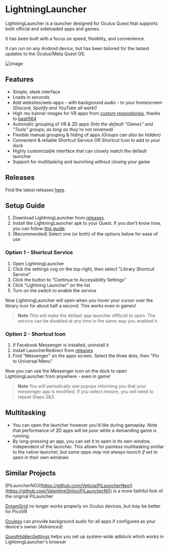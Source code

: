 # LightningLauncher

LightningLauncher is a launcher designed for Oculus Quest that supports both official and sideloaded apps and games.

It has been built with a focus on speed, flexiblity, and convenience.

It can run on any Android device, but has been tailored for the lastest updates to the Oculus/Meta Quest OS.

![image](https://github.com/threethan/LightningLauncher/assets/12588584/5a0acec5-2102-4afe-adb3-0f7bb4972623)

## Features
- Simple, sleek interface
- Loads in seconds
- Add websites/web-apps - with background audio - to your homescreen *(Discord, Spotify and YouTube all work!)*
- High res banner images for VR apps from [custom respositories](https://github.com/basti564/LauncherIcons), thanks to [basti564](https://github.com/basti564/)
- Automatic grouping of VR & 2D apps *(Into the default "Games" and "Tools" groups, as long as they're not renamed)*
- Flexible manual grouping & hiding of apps *(Groups can also be hidden)*
- Convenient & reliable Shortcut Service OR Shortcut Icon to add to your dock
- Highly customizable interface that can closely match the default launcher
- Support for multitasking and launching without closing your game


## Releases

Find the latest releases [here](https://github.com/threethan/LightningLauncher/releases).

## Setup Guide
1. Download LightningLauncher from [releases](https://github.com/threethan/LightningLauncher/releases/latest).
2. Install the LightningLauncher apk to your Quest. If you don't know how, you can follow [this guide](https://innovate.it.miami.edu/_assets/pdf/tutorial-for-installing-app.pdf).
3. (Recommended) Select one (or both) of the options below for ease of use

### Option 1 - Shortcut Service
1. Open LightningLauncher
2. Click the settings cog on the top-right, then select "Library Shortcut Service"
3. Click the button to "Continue to Accessibility Settings"
4. Click "Lightning Launcher" on the list
5. Turn on the switch to enable the service

Now LightningLauncher will open when you hover your cursor over the library icon for about half a second. This works even in games!
> **Note**
> This will make the default app launcher difficult to open. The service can be disabled at any time in the same way you enabled it.

### Option 2 - Shortcut Icon
1. If Facebook Messenger is installed, uninstall it
2. Install LauncherRedirect from [releases](https://github.com/threethan/LightningLauncher/releases/latest)
3. Find "Messenger" on the apps screen. Select the three dots, then "Pin to Universal Menu"

Now you can use the Messenger icon on the dock to open LightningLauncher from anywhere - even in game!
> **Note**
> You will periodically see popups informing you that your messenger app is modified. If you select restore, you will need to repeat Steps 2&3.

## Multitasking
- You can open the launcher however you'd like during gameplay. Note that performance of 2D apps will be poor while a demanding game is running.
- By long-pressing an app, you can set it to open in its own window, independent of the launcher. This allows for painless multitasking similar to the native launcher, but *some apps may not always launch if set to open in their own windows*

## Similar Projects

[PiLauncherNG]([https://github.com/Veticia/PiLauncherNext](https://github.com/ValentineShilov/PiLauncherNG) is a more faithful fork of the original PiLauncher

[DreamGrid](https://github.com/basti564/DreamGrid) no longer works properly on Oculus devices, but may be better for PicoVR

[Oculess](https://github.com/basti564/Oculess) can provide background audio for all apps if configured as your device's owner *(Advanced)*

[QuestHiddenSettings](https://github.com/threethan/QuestHiddenSettings) helps you set up system-wide adblock which works in LightningLauncher's browser
